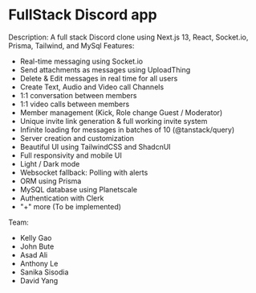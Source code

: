 # FullStack Discord app
Description: A full stack Discord clone using Next.js 13, React, Socket.io, Prisma, Tailwind, and MySql
Features:
- Real-time messaging using Socket.io
- Send attachments as messages using UploadThing
- Delete & Edit messages in real time for all users
- Create Text, Audio and Video call Channels
- 1:1 conversation between members
- 1:1 video calls between members
- Member management (Kick, Role change Guest / Moderator)
- Unique invite link generation & full working invite system
- Infinite loading for messages in batches of 10 (@tanstack/query)
- Server creation and customization
- Beautiful UI using TailwindCSS and ShadcnUI
- Full responsivity and mobile UI
- Light / Dark mode
- Websocket fallback: Polling with alerts 
- ORM using Prisma
- MySQL database using Planetscale
- Authentication with Clerk
- "+" more (To be implemented)

Team:
- Kelly Gao
- John Bute
- Asad Ali
- Anthony Le
- Sanika Sisodia
- David Yang

